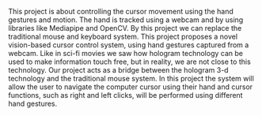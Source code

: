 This project is about controlling the cursor movement using the hand gestures and motion. The hand is tracked using a webcam and by using libraries like 
Mediapipe and OpenCV. By this project we can replace the traditional mouse and keyboard system. This project proposes a novel vision-based cursor control system, using hand gestures captured from a webcam. Like in sci-fi movies we saw how hologram technology can be used to make information touch free, but in reality, we are 
not close to this technology. Our project acts as a bridge between the hologram 3-d technology and the traditional mouse system. In this project the system will 
allow the user to navigate the computer cursor using their hand and cursor functions, such as right and left clicks, will be performed using different hand 
gestures. 

